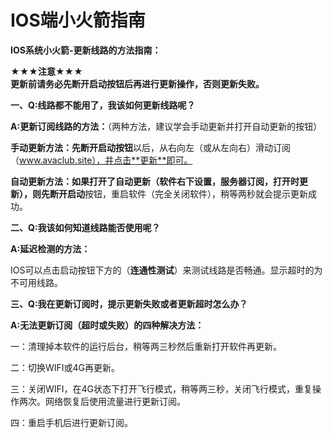 # IOS端小火箭指南

**IOS系统小火箭-更新线路的方法指南：**

**★★★注意★★★**  
    **更新前请务必先断开启动按钮后再进行更新操作，否则更新失败。**

**一、Q:线路都不能用了，我该如何更新线路呢？**

**A:更新订阅线路的方法：**（两种方法，建议学会手动更新并打开自动更新的按钮）

**手动更新方法：**先**断开启动按钮**以后，从右向左（或从左向右）滑动订阅（www.avaclub.site），并点击**更新**即可。

**自动更新方法：**如果打开了自动更新（软件右下设置，服务器订阅，打开时更新），则先**断开启动**按钮，重启软件（完全关闭软件），稍等两秒就会提示更新成功。

**二、Q:我该如何知道线路能否使用呢？**

**A:延迟检测的方法：**

IOS可以点击启动按钮下方的（**连通性测试**）来测试线路是否畅通。显示超时的为不可用线路。

**三、Q:我在更新订阅时，提示更新失败或者更新超时怎么办？**

**A:无法更新订阅（超时或失败）的四种解决方法：**

一：清理掉本软件的运行后台，稍等两三秒然后重新打开软件再更新。

二：切换WIFI或4G再更新。

三：关闭WIFI，在4G状态下打开飞行模式，稍等两三秒，关闭飞行模式，重复操作两次。网络恢复后使用流量进行更新订阅。

四：重启手机后进行更新订阅。

